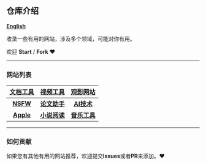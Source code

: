 ## 仓库介绍 
[**English**](./English.md)

收录一些有用的网站，涉及多个领域，可能对你有用。

欢迎 **Start** / **Fork** :heart:

---

### 网站列表

|[文档工具](../docs/document.md)|[视频工具](../docs/video.md)|[观影网站](../docs/movie.md)|
|:---:|:---:|:---:|
|[**NSFW**](../docs/nsfw.md)|[**论文助手**](../docs/thesis.md)|[**AI技术**](../docs/ai.md)|
|[**Apple**](../docs/apple.md)|[**小说阅读**](../docs/novel.md)|[**音乐工具**](../docs/music.md)|

---

### 如何贡献
如果您有其他有用的网站推荐，欢迎提交**Issues**或者**PR**来添加。:heart: